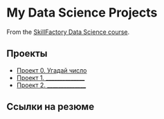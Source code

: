 # My Data Science Projects


From the [SkillFactory Data Science course](https://skillfactory.ru/data-scientist).

## Проекты

* [Проект 0. Угадай число](https://github.com/demuramax/dt_data_science/project_0)
* [Проект 1. ______________](_____)
* [Проект 2. ______________](______)

## Ссылки на резюме
